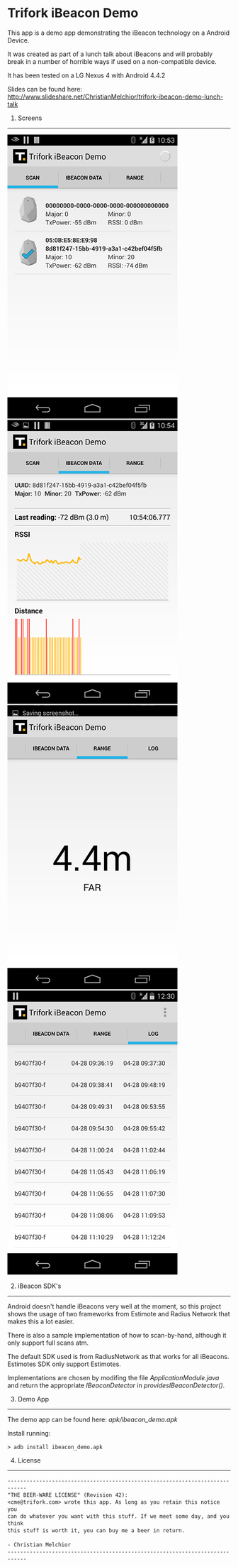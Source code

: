 Trifork iBeacon Demo
============================

This app is a demo app demonstrating the iBeacon technology on a Android Device.

It was created as part of a lunch talk about iBeacons and will probably break in a number of horrible
ways if used on a non-compatible device.

It has been tested on a LG Nexus 4 with Android 4.4.2

Slides can be found here: http://www.slideshare.net/ChristianMelchior/trifork-ibeacon-demo-lunch-talk

1. Screens
---------------------------
![iBeacon scanner](images/scan.png?raw=true)
![iBeacon data](images/data.png?raw=true)
![iBeacon ranging](images/range.png?raw=true)
![iBeacon log](images/log.png?raw=true)


2. iBeacon SDK's
---------------------------

Android doesn't handle iBeacons very well at the moment, so this project shows the usage of two
frameworks from Estimote and Radius Network that makes this a lot easier.

There is also a sample implementation of how to scan-by-hand, although it only support full scans
atm.

The default SDK used is from RadiusNetwork as that works for all iBeacons. Estimotes SDK only support
Estimotes.

Implementations are chosen by modifing the file *ApplicationModule.java* and return the appropriate
*IBeaconDetector* in *providesIBeaconDetector()*.


3. Demo App
---------------------------
The demo app can be found here: *apk/ibeacon_demo.apk*

Install running:

    > adb install ibeacon_demo.apk


4. License
---------------------------
    ----------------------------------------------------------------------------
    "THE BEER-WARE LICENSE" (Revision 42):
    <cme@trifork.com> wrote this app. As long as you retain this notice you
    can do whatever you want with this stuff. If we meet some day, and you think
    this stuff is worth it, you can buy me a beer in return.

    - Christian Melchior
    ----------------------------------------------------------------------------




